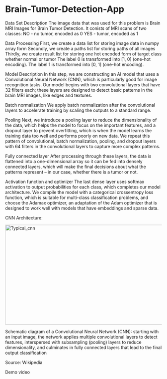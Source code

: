 # Brain-Tumor-Detection-App
Data Set Description
The image data that was used for this problem is Brain MRI Images for Brain Tumor Detection. It conists of MRI scans of two classes:
NO - no tumor, encoded as 0
YES - tumor, encoded as 1

Data Processing
First, we create a data list for storing image data in numpy array form
Secondly, we create a paths list for storing paths of all images
Thirdly, we create result list for storing one hot encoded form of target class whether normal or tumor
The label 0 is transformed into [1, 0] (one-hot encoding).
The label 1 is transformed into [0, 1] (one-hot encoding).

Model Description
In this step, we are constructing an AI model that uses a Convolutional Neural Network (CNN), which is particularly good for image recognition tasks. Our model begins with two convolutional layers that have 32 filters each; these layers are designed to detect basic patterns in the brain MRI images, like edges and textures.

Batch normalization
We apply batch normalization after the convolutional layers to accelerate training by scaling the outputs to a standard range.

Pooling
Next, we introduce a pooling layer to reduce the dimensionality of the data, which helps the model to focus on the important features, and a dropout layer to prevent overfitting, which is when the model learns the training data too well and performs poorly on new data. We repeat this pattern of convolutional, batch normalization, pooling, and dropout layers with 64 filters in the convolutional layers to capture more complex patterns.

Fully connected layer
After processing through these layers, the data is flattened into a one-dimensional array so it can be fed into densely connected layers, which will make the final decisions about what the patterns represent – in our case, whether there is a tumor or not.

Activation function and optimizer
The last dense layer uses softmax activation to output probabilities for each class, which completes our model architecture. We compile the model with a categorical crossentropy loss function, which is suitable for multi-class classification problems, and choose the Adamax optimizer, an adaptation of the Adam optimizer that is designed to work well with models that have embeddings and sparse data.

CNN Architecture:

<img width="1040" height="320" alt="Typical_cnn" src="https://github.com/user-attachments/assets/9dab5241-38ca-4bd1-9468-c97096af0c85" />

Schematic diagram of a Convolutional Neural Network (CNN): starting with an input image, the network applies multiple convolutional layers to detect features, interspersed with subsampling (pooling) layers to reduce dimensionality, and culminates in fully connected layers that lead to the final output classification

Source: Wikipedia

Demo video

